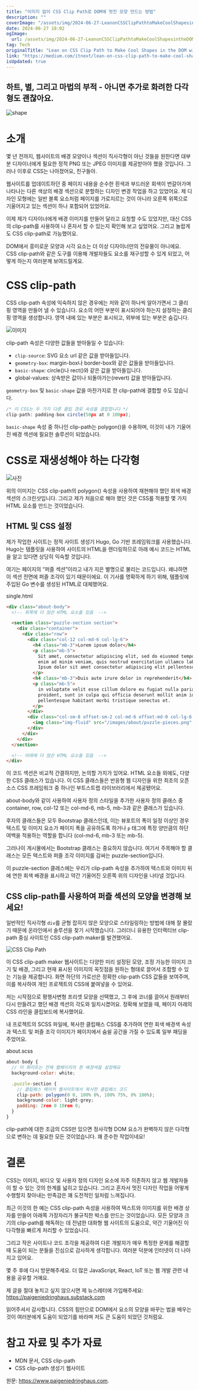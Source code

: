 ```yaml
---
title: "이미지 없이 CSS Clip Path로 DOM에 멋진 모양 만드는 방법"
description: ""
coverImage: "/assets/img/2024-06-27-LeanonCSSClipPathtoMakeCoolShapesintheDOMwithoutImages_0.png"
date: 2024-06-27 18:02
ogImage:
  url: /assets/img/2024-06-27-LeanonCSSClipPathtoMakeCoolShapesintheDOMwithoutImages_0.png
tag: Tech
originalTitle: "Lean on CSS Clip Path to Make Cool Shapes in the DOM without Images"
link: "https://medium.com/itnext/lean-on-css-clip-path-to-make-cool-shapes-in-the-dom-without-images-209d4e7b067a"
isUpdated: true
---
```


## 하트, 별, 그리고 마법의 부적 - 아니면 추가로 화려한 다각형도 괜찮아요.

![shape](/assets/img/2024-06-27-LeanonCSSClipPathtoMakeCoolShapesintheDOMwithoutImages_0.png)

# 소개

몇 년 전까지, 웹사이트의 배경 모양이나 섹션이 직사각형이 아닌 것들을 원한다면 대부분 디자이너에게 필요한 정적 PNG 또는 JPEG 이미지를 제공받아야 했을 것입니다. 그러나 이후로 CSS는 나아졌어요, 친구들아.

<!-- seedividend - 사각형 -->

<ins class="adsbygoogle"
     style="display:block"
     data-ad-client="ca-pub-4877378276818686"
     data-ad-slot="1898504329"
     data-ad-format="auto"
     data-full-width-responsive="true"></ins>

<script>
     (adsbygoogle = window.adsbygoogle || []).push({});
</script>

웹사이트를 업데이트하던 중 페이지 내용을 순수한 흰색과 부드러운 회색이 번갈아가며 나타나는 다른 색상의 배경 섹션으로 분할하는 디자인 변경 작업을 하고 있었어요. 제 디자인 모형에는 일반 블록 요소처럼 페이지를 가로지르는 것이 아니라 오른쪽 위쪽으로 기울어지고 있는 섹션이 하나 포함되어 있었어요.

이제 제가 디자이너에게 배경 이미지를 만들어 달라고 요청할 수도 있었지만, 대신 CSS의 clip-path를 사용하여 나 혼자서 할 수 있는지 확인해 보고 싶었어요. 그리고 놀랍게도 CSS clip-path로 가능했어요.

DOM에서 흥미로운 모양과 시각 요소는 더 이상 디자이너만의 전유물이 아니에요. CSS clip-path와 같은 도구를 이용해 개발자들도 요소를 재구성할 수 있게 되었고, 어떻게 하는지 여러분께 보여드릴게요.

# CSS clip-path

<!-- seedividend - 사각형 -->

<ins class="adsbygoogle"
     style="display:block"
     data-ad-client="ca-pub-4877378276818686"
     data-ad-slot="1898504329"
     data-ad-format="auto"
     data-full-width-responsive="true"></ins>

<script>
     (adsbygoogle = window.adsbygoogle || []).push({});
</script>

CSS clip-path 속성에 익숙하지 않은 경우에는 저와 같이 하나씩 알아가면서 그 클리핑 영역을 만들어 낼 수 있습니다. 요소의 어떤 부분이 표시되어야 하는지 설정하는 클리핑 영역을 생성합니다. 영역 내에 있는 부분은 표시되고, 외부에 있는 부분은 숨깁니다.

![이미지](/assets/img/2024-06-27-LeanonCSSClipPathtoMakeCoolShapesintheDOMwithoutImages_1.png)

clip-path 속성은 다양한 값들을 받아들일 수 있습니다:

- `clip-source`: SVG 요소 url 같은 값을 받아들입니다.
- `geometry-box`: margin-box나 border-box와 같은 값들을 받아들입니다.
- `basic-shape`: circle()나 rect()와 같은 값을 받아들입니다.
- global-values: 상속받은 값이나 되돌아가는(revert) 값을 받아들입니다.

<!-- seedividend - 사각형 -->

<ins class="adsbygoogle"
     style="display:block"
     data-ad-client="ca-pub-4877378276818686"
     data-ad-slot="1898504329"
     data-ad-format="auto"
     data-full-width-responsive="true"></ins>

<script>
     (adsbygoogle = window.adsbygoogle || []).push({});
</script>

`geometry-box` 및 `basic-shape` 값을 마찬가지로 한 clip-path에 결합할 수도 있습니다.

```js
/* 이 CSS는 두 가지 다른 클립 경로 속성을 결합합니다 */
clip-path: padding-box circle(50px at 0 100px);
```

`basic-shape` 속성 중 하나인 clip-path는 polygon()을 수용하며, 이것이 내가 기울어진 배경 섹션에 필요한 솔루션이 되었습니다.

# CSS로 재생성해야 하는 다각형

<!-- seedividend - 사각형 -->

<ins class="adsbygoogle"
     style="display:block"
     data-ad-client="ca-pub-4877378276818686"
     data-ad-slot="1898504329"
     data-ad-format="auto"
     data-full-width-responsive="true"></ins>

<script>
     (adsbygoogle = window.adsbygoogle || []).push({});
</script>

![사진](/assets/img/2024-06-27-LeanonCSSClipPathtoMakeCoolShapesintheDOMwithoutImages_2.png)

위의 이미지는 CSS clip-path의 polygon() 속성을 사용하여 재현해야 했던 회색 배경 섹션의 스크린샷입니다. 그리고 제가 처음으로 해야 했던 것은 CSS를 적용할 몇 가지 HTML 요소를 만드는 것이었습니다.

## HTML 및 CSS 설정

제가 작업한 사이트는 정적 사이트 생성기 Hugo, Go 기반 프레임워크를 사용했습니다. Hugo는 템플릿을 사용하여 사이트의 HTML을 렌더링하므로 아래 예시 코드는 HTML을 알고 있다면 상당히 익숙할 것입니다.

<!-- seedividend - 사각형 -->

<ins class="adsbygoogle"
     style="display:block"
     data-ad-client="ca-pub-4877378276818686"
     data-ad-slot="1898504329"
     data-ad-format="auto"
     data-full-width-responsive="true"></ins>

<script>
     (adsbygoogle = window.adsbygoogle || []).push({});
</script>

여기는 페이지의 “퍼즐 섹션”이라고 내가 지은 별명으로 불리는 코드입니다. 왜냐하면 이 섹션 전면에 퍼즐 조각이 있기 때문이에요. 이 기사를 명확하게 하기 위해, 템플릿에 주입된 Go 변수를 생성된 HTML로 대체했어요.

single.html

```html
<div class="about-body">
  <!-- 위쪽에 더 많은 HTML 요소들 있음  -->

  <section class="puzzle-section section">
    <div class="container">
      <div class="row">
        <div class="col-12 col-md-6 col-lg-6">
          <h4 class="mb-3">Lorem ipsum dolor</h4>
          <p class="mb-5">
            Sit amet, consectetur adipiscing elit, sed do eiusmod tempor incididunt ut labore et dolore magna aliqua. Ut
            enim ad minim veniam, quis nostrud exercitation ullamco laboris nisi ut aliquip ex ea commodo consequat.
            Ipsum dolor sit amet consectetur adipiscing elit pellentesque.
          </p>
          <h4 class="mb-3">Duis aute irure dolor in reprehenderit</h4>
          <p class="mb-5">
            in voluptate velit esse cillum dolore eu fugiat nulla pariatur. Excepteur sint occaecat cupidatat non
            proident, sunt in culpa qui officia deserunt mollit anim id est laborum. Consectetur adipiscing elit
            pellentesque habitant morbi tristique senectus et.
          </p>
        </div>
        <div class="col-sm-8 offset-sm-2 col-md-6 offset-md-0 col-lg-6 offset-lg-0">
          <img class="img-fluid" src="/images/about/puzzle-pieces.png" alt="Puzzle pieces" />
        </div>
      </div>
    </div>
  </section>

  <!-- 아래에 더 많은 HTML 요소들 있음  -->
</div>
```

이 코드 섹션은 비교적 간결하지만, 논의할 가치가 있어요. HTML 요소들 외에도, 다양한 CSS 클래스가 있습니다. 이 CSS 클래스들은 반응형 웹 디자인을 위한 최초의 오픈 소스 CSS 프레임워크 중 하나인 부트스트랩 라이브러리에서 제공됐어요.

<!-- seedividend - 사각형 -->

<ins class="adsbygoogle"
     style="display:block"
     data-ad-client="ca-pub-4877378276818686"
     data-ad-slot="1898504329"
     data-ad-format="auto"
     data-full-width-responsive="true"></ins>

<script>
     (adsbygoogle = window.adsbygoogle || []).push({});
</script>

about-body와 같이 사용하여 사용자 정의 스타일을 추가한 사용자 정의 클래스 중 container, row, col-12 또는 col-md-6, mb-5, mb-3과 같은 클래스가 있습니다.

후자의 클래스들은 모두 Bootstrap 클래스인데, 이는 뷰포트의 폭이 일정 이상인 경우 텍스트 및 이미지 요소가 페이지 폭을 공유하도록 하거나 `p` 태그에 특정 양만큼의 하단 여백을 적용하는 역할을 합니다 (col-md-6, mb-3 또는 mb-5).

그러나이 게시물에서는 Bootstrap 클래스는 중요하지 않습니다. 여기서 주목해야 할 클래스는 모든 텍스트와 퍼즐 조각 이미지를 감싸는 puzzle-section입니다.

이 puzzle-section 클래스에는 우리가 clip-path 속성을 추가하여 텍스트와 이미지 뒤에 연한 회색 배경을 표시하고 약간 기울어진 오른쪽 위의 디자인을 나타낼 것입니다.

<!-- seedividend - 사각형 -->

<ins class="adsbygoogle"
     style="display:block"
     data-ad-client="ca-pub-4877378276818686"
     data-ad-slot="1898504329"
     data-ad-format="auto"
     data-full-width-responsive="true"></ins>

<script>
     (adsbygoogle = window.adsbygoogle || []).push({});
</script>

## CSS clip-path를 사용하여 퍼즐 섹션의 모양을 변경해 보세요!

일반적인 직사각형 `div`를 균형 잡히지 않은 모양으로 스타일링하는 방법에 대해 잘 몰랐기 때문에 온라인에서 솔루션을 찾기 시작했습니다. 그러더니 유용한 인터랙티브 clip-path 중심 사이트인 CSS clip-path maker를 발견했어요.

![CSS Clip Path](/assets/img/2024-06-27-LeanonCSSClipPathtoMakeCoolShapesintheDOMwithoutImages_3.png)

이 CSS clip-path maker 웹사이트는 다양한 미리 설정된 모양, 조정 가능한 이미지 크기 및 배경, 그리고 현재 표시된 이미지의 꼭짓점을 원하는 형태로 끌어서 조합할 수 있는 기능을 제공합니다. 화면 하단의 가로선은 정확한 clip-path CSS 값들을 보여주며, 이를 복사하여 개인 프로젝트의 CSS에 붙여넣을 수 있어요.

<!-- seedividend - 사각형 -->

<ins class="adsbygoogle"
     style="display:block"
     data-ad-client="ca-pub-4877378276818686"
     data-ad-slot="1898504329"
     data-ad-format="auto"
     data-full-width-responsive="true"></ins>

<script>
     (adsbygoogle = window.adsbygoogle || []).push({});
</script>

저는 시작점으로 평행사변형 프리셋 모양을 선택했고, 그 후에 코너를 끌어서 원래부터 다시 만들려고 했던 배경 섹션의 각도와 일치시켰어요. 정확해 보였을 때, 페이지 아래의 CSS 라인을 클립보드에 복사했어요.

내 프로젝트의 SCSS 파일에, 복사한 클립패스 CSS를 추가하여 연한 회색 배경색 속성과 텍스트 및 퍼즐 조각 이미지가 페이지에서 숨쉴 공간을 가질 수 있도록 일부 패딩을 주었어요.

about.scss

```js
about-body {
  // 이 화이트는 전체 웹페이지의 흰 배경색을 설정해요
  background-color: white;

  .puzzle-section {
    // 클립패스 메이커 웹사이트에서 복사한 클립패스 코드
    clip-path: polygon(0 0, 100% 0%, 100% 75%, 0% 100%);
    background-color: light-grey;
    padding: 2rem 0 10rem 0;
  }
}
```

<!-- seedividend - 사각형 -->

<ins class="adsbygoogle"
     style="display:block"
     data-ad-client="ca-pub-4877378276818686"
     data-ad-slot="1898504329"
     data-ad-format="auto"
     data-full-width-responsive="true"></ins>

<script>
     (adsbygoogle = window.adsbygoogle || []).push({});
</script>

clip-path에 대한 조금의 CSS만 있으면 정사각형 DOM 요소가 완벽하지 않은 다각형으로 변하는 데 필요한 모든 것이었습니다. 꽤 준수한 작업이네요!

# 결론

CSS는 이미지, 비디오 및 사용자 정의 디자인 요소에 자주 의존하지 않고 웹 개발자들이 할 수 있는 것의 한계를 넓히고 있습니다. 그리고 혼자서 멋진 디자인 작업을 어떻게 수행할지 찾아내는 만족감은 꽤 도전적인 일처럼 느껴집니다.

최근 이것의 한 예는 CSS clip-path 속성을 사용하여 텍스트와 이미지를 위한 배경 상자를 만들어 아래쪽 가장자리가 불규칙한 박스를 만드는 것이었습니다. 모든 모양과 크기의 clip-path를 해독하는 데 전념한 대화형 웹 사이트의 도움으로, 약간 기울어진 이 다각형을 빠르게 처리할 수 있었습니다.

<!-- seedividend - 사각형 -->

<ins class="adsbygoogle"
     style="display:block"
     data-ad-client="ca-pub-4877378276818686"
     data-ad-slot="1898504329"
     data-ad-format="auto"
     data-full-width-responsive="true"></ins>

<script>
     (adsbygoogle = window.adsbygoogle || []).push({});
</script>

그리고 작은 사이트나 코드 조각을 제공하여 다른 개발자가 매우 특정한 문제를 해결할 때 도움이 되는 분들을 진심으로 감사하게 생각합니다. 여러분 덕분에 인터넷이 더 나아지고 있어요.

몇 주 후에 다시 방문해주세요. 더 많은 JavaScript, React, IoT 또는 웹 개발 관련 내용을 공유할 거예요.

제 글을 절대 놓치고 싶지 않으시면 제 뉴스레터에 가입해주세요: https://paigeniedringhaus.substack.com

읽어주셔서 감사합니다. CSS의 힘만으로 DOM에서 요소의 모양을 바꾸는 법을 배우는 것이 여러분에게 도움이 되었기를 바라며 저도 큰 도움이 되었던 것처럼요.

<!-- seedividend - 사각형 -->

<ins class="adsbygoogle"
     style="display:block"
     data-ad-client="ca-pub-4877378276818686"
     data-ad-slot="1898504329"
     data-ad-format="auto"
     data-full-width-responsive="true"></ins>

<script>
     (adsbygoogle = window.adsbygoogle || []).push({});
</script>

# 참고 자료 및 추가 자료

- MDN 문서, CSS clip-path
- CSS clip-path 생성기 웹사이트

원문: https://www.paigeniedringhaus.com.
